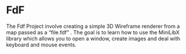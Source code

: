 # FdF
The Fdf Project involve creating a simple 3D Wireframe renderer from a map passed as a “file.fdf” . The goal is to learn how to use the MiniLibX library which allows you to open a window, create images and deal with keyboard and mouse events.
